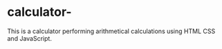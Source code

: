 # calculator-
This is a calculator performing arithmetical calculations using HTML CSS and JavaScript.
